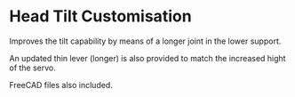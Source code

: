 Head Tilt Customisation
===============

Improves the tilt capability by means of a longer joint in the lower support. 

An updated thin lever (longer) is also provided to match the increased hight of the servo.

FreeCAD files also included.
